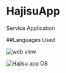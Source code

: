 # HajisuApp
Service Application

##Languages Used

![web view](https://user-images.githubusercontent.com/82509653/186728670-afbb262a-97e1-4c7c-813b-46f990cfbd00.png)

![Hajisu app OB](https://user-images.githubusercontent.com/82509653/186729006-2b868142-068e-4fae-be35-e61ade53d336.jpg)
